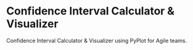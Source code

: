 # Confidence Interval Calculator &amp; Visualizer
Confidence Interval Calculator &amp; Visualizer using PyPlot for Agile teams.
